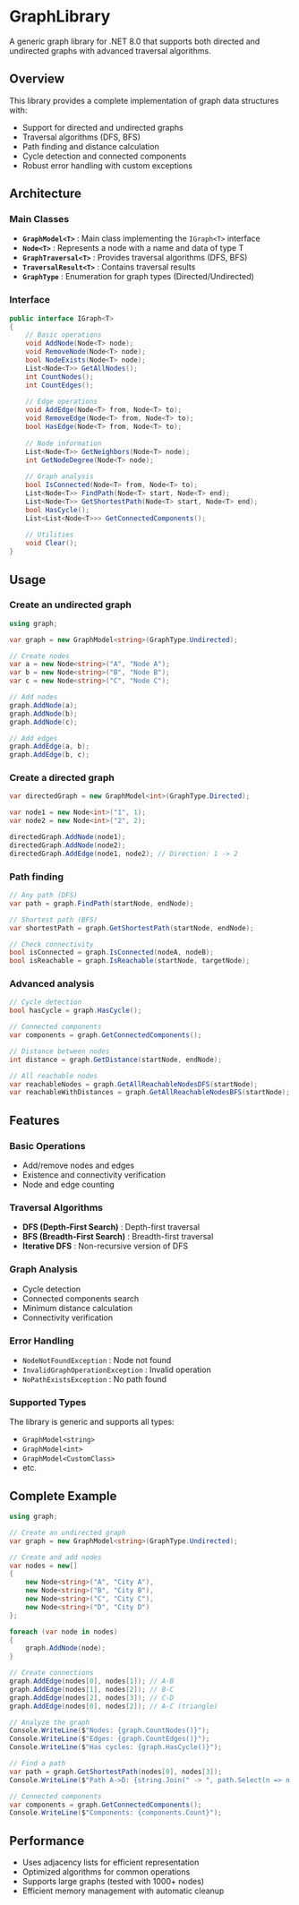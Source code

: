 # GraphLibrary

A generic graph library for .NET 8.0 that supports both directed and undirected graphs with advanced traversal algorithms.

## Overview

This library provides a complete implementation of graph data structures with:
- Support for directed and undirected graphs
- Traversal algorithms (DFS, BFS)
- Path finding and distance calculation
- Cycle detection and connected components
- Robust error handling with custom exceptions

## Architecture

### Main Classes

- **`GraphModel<T>`** : Main class implementing the `IGraph<T>` interface
- **`Node<T>`** : Represents a node with a name and data of type T
- **`GraphTraversal<T>`** : Provides traversal algorithms (DFS, BFS)
- **`TraversalResult<T>`** : Contains traversal results
- **`GraphType`** : Enumeration for graph types (Directed/Undirected)

### Interface

```csharp
public interface IGraph<T>
{
    // Basic operations
    void AddNode(Node<T> node);
    void RemoveNode(Node<T> node);
    bool NodeExists(Node<T> node);
    List<Node<T>> GetAllNodes();
    int CountNodes();
    int CountEdges();
    
    // Edge operations
    void AddEdge(Node<T> from, Node<T> to);
    void RemoveEdge(Node<T> from, Node<T> to);
    bool HasEdge(Node<T> from, Node<T> to);
    
    // Node information
    List<Node<T>> GetNeighbors(Node<T> node);
    int GetNodeDegree(Node<T> node);
    
    // Graph analysis
    bool IsConnected(Node<T> from, Node<T> to);
    List<Node<T>> FindPath(Node<T> start, Node<T> end);
    List<Node<T>> GetShortestPath(Node<T> start, Node<T> end);
    bool HasCycle();
    List<List<Node<T>>> GetConnectedComponents();
    
    // Utilities
    void Clear();
}
```

## Usage

### Create an undirected graph
```csharp
using graph;

var graph = new GraphModel<string>(GraphType.Undirected);

// Create nodes
var a = new Node<string>("A", "Node A");
var b = new Node<string>("B", "Node B");
var c = new Node<string>("C", "Node C");

// Add nodes
graph.AddNode(a);
graph.AddNode(b);
graph.AddNode(c);

// Add edges
graph.AddEdge(a, b);
graph.AddEdge(b, c);
```

### Create a directed graph
```csharp
var directedGraph = new GraphModel<int>(GraphType.Directed);

var node1 = new Node<int>("1", 1);
var node2 = new Node<int>("2", 2);

directedGraph.AddNode(node1);
directedGraph.AddNode(node2);
directedGraph.AddEdge(node1, node2); // Direction: 1 -> 2
```

### Path finding
```csharp
// Any path (DFS)
var path = graph.FindPath(startNode, endNode);

// Shortest path (BFS)
var shortestPath = graph.GetShortestPath(startNode, endNode);

// Check connectivity
bool isConnected = graph.IsConnected(nodeA, nodeB);
bool isReachable = graph.IsReachable(startNode, targetNode);
```

### Advanced analysis
```csharp
// Cycle detection
bool hasCycle = graph.HasCycle();

// Connected components
var components = graph.GetConnectedComponents();

// Distance between nodes
int distance = graph.GetDistance(startNode, endNode);

// All reachable nodes
var reachableNodes = graph.GetAllReachableNodesDFS(startNode);
var reachableWithDistances = graph.GetAllReachableNodesBFS(startNode);
```

## Features

### Basic Operations
- Add/remove nodes and edges
- Existence and connectivity verification
- Node and edge counting

### Traversal Algorithms
- **DFS (Depth-First Search)** : Depth-first traversal
- **BFS (Breadth-First Search)** : Breadth-first traversal
- **Iterative DFS** : Non-recursive version of DFS

### Graph Analysis
- Cycle detection
- Connected components search
- Minimum distance calculation
- Connectivity verification

### Error Handling
- `NodeNotFoundException` : Node not found
- `InvalidGraphOperationException` : Invalid operation
- `NoPathExistsException` : No path found

### Supported Types
The library is generic and supports all types:
- `GraphModel<string>`
- `GraphModel<int>`
- `GraphModel<CustomClass>`
- etc.

## Complete Example

```csharp
using graph;

// Create an undirected graph
var graph = new GraphModel<string>(GraphType.Undirected);

// Create and add nodes
var nodes = new[]
{
    new Node<string>("A", "City A"),
    new Node<string>("B", "City B"),
    new Node<string>("C", "City C"),
    new Node<string>("D", "City D")
};

foreach (var node in nodes)
{
    graph.AddNode(node);
}

// Create connections
graph.AddEdge(nodes[0], nodes[1]); // A-B
graph.AddEdge(nodes[1], nodes[2]); // B-C
graph.AddEdge(nodes[2], nodes[3]); // C-D
graph.AddEdge(nodes[0], nodes[2]); // A-C (triangle)

// Analyze the graph
Console.WriteLine($"Nodes: {graph.CountNodes()}");
Console.WriteLine($"Edges: {graph.CountEdges()}");
Console.WriteLine($"Has cycles: {graph.HasCycle()}");

// Find a path
var path = graph.GetShortestPath(nodes[0], nodes[3]);
Console.WriteLine($"Path A->D: {string.Join(" -> ", path.Select(n => n.Name))}");

// Connected components
var components = graph.GetConnectedComponents();
Console.WriteLine($"Components: {components.Count}");
```

## Performance

- Uses adjacency lists for efficient representation
- Optimized algorithms for common operations
- Supports large graphs (tested with 1000+ nodes)
- Efficient memory management with automatic cleanup 
